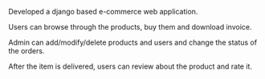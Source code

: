 Developed a django based e-commerce web application.

Users can browse through the products, buy them and download invoice.

Admin can add/modify/delete products and users and change the status of the orders.

After the item is delivered, users can review about the product and rate it.
